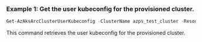### Example 1: Get the user kubeconfig for the provisioned cluster. 
```powershell
Get-AzAksArcClusterUserKubeconfig -ClusterName azps_test_cluster -ResourceGroup azps_test_group
```

This command retrieves the user kubeconfig for the provisioned cluster. 


